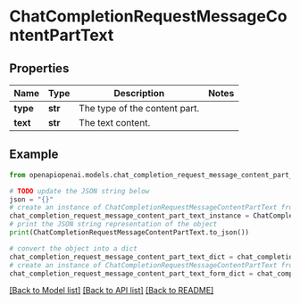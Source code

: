 # ChatCompletionRequestMessageContentPartText


## Properties

Name | Type | Description | Notes
------------ | ------------- | ------------- | -------------
**type** | **str** | The type of the content part. | 
**text** | **str** | The text content. | 

## Example

```python
from openapiopenai.models.chat_completion_request_message_content_part_text import ChatCompletionRequestMessageContentPartText

# TODO update the JSON string below
json = "{}"
# create an instance of ChatCompletionRequestMessageContentPartText from a JSON string
chat_completion_request_message_content_part_text_instance = ChatCompletionRequestMessageContentPartText.from_json(json)
# print the JSON string representation of the object
print(ChatCompletionRequestMessageContentPartText.to_json())

# convert the object into a dict
chat_completion_request_message_content_part_text_dict = chat_completion_request_message_content_part_text_instance.to_dict()
# create an instance of ChatCompletionRequestMessageContentPartText from a dict
chat_completion_request_message_content_part_text_form_dict = chat_completion_request_message_content_part_text.from_dict(chat_completion_request_message_content_part_text_dict)
```
[[Back to Model list]](../README.md#documentation-for-models) [[Back to API list]](../README.md#documentation-for-api-endpoints) [[Back to README]](../README.md)


